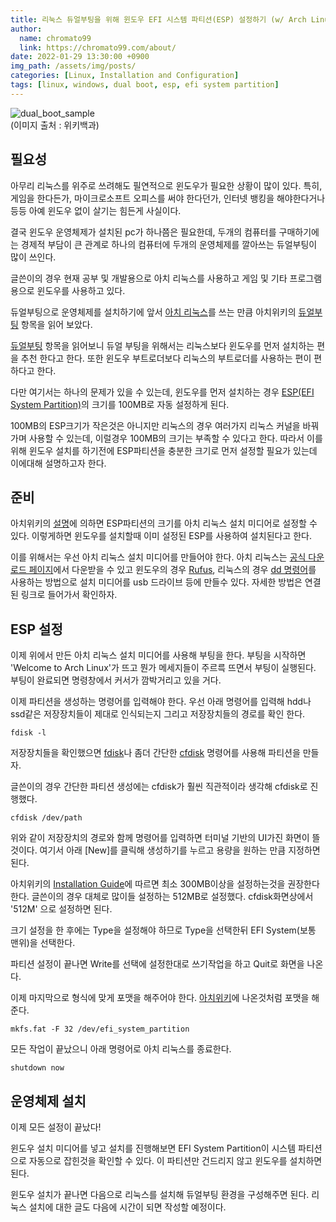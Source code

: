 ```yaml
---
title: 리눅스 듀얼부팅을 위해 윈도우 EFI 시스템 파티션(ESP) 설정하기 (w/ Arch Linux)
author:
  name: chromato99
  link: https://chromato99.com/about/
date: 2022-01-29 13:30:00 +0900
img_path: /assets/img/posts/
categories: [Linux, Installation and Configuration]
tags: [linux, windows, dual boot, esp, efi system partition]
---
```


![dual_boot_sample](https://upload.wikimedia.org/wikipedia/commons/c/cf/GRUB_with_ubuntu_and_windows_vista.png)<br>
(이미지 출처 : 위키백과)

## 필요성

아무리 리눅스를 위주로 쓰려해도 필연적으로 윈도우가 필요한 상황이 많이 있다. 특히, 게임을 한다든가, 마이크로소프트 오피스를 써야 한다던가, 인터넷 뱅킹을 해야한다거나 등등 아예 윈도우 없이 살기는 힘든게 사실이다. 

결국 윈도우 운영체제가 설치된 pc가 하나쯤은 필요한데, 두개의 컴퓨터를 구매하기에는 경제적 부담이 큰 관계로 하나의 컴퓨터에 두개의 운영체제를 깔아쓰는 듀얼부팅이 많이 쓰인다.

글쓴이의 경우 현재 공부 및 개발용으로 아치 리눅스를 사용하고 게임 및 기타 프로그램용으로 윈도우를 사용하고 있다.

듀얼부팅으로 운영체제를 설치하기에 앞서 [아치 리눅스](https://wiki.archlinux.org)를 쓰는 만큼 아치위키의 [듀얼부팅](https://wiki.archlinux.org/title/Dual_boot_with_Windows) 항목을 읽어 보았다.

[듀얼부팅](https://wiki.archlinux.org/title/Dual_boot_with_Windows) 항목을 읽어보니 듀얼 부팅을 위해서는 리눅스보다 윈도우를 먼저 설치하는 편을 추천 한다고 한다.
또한 윈도우 부트로더보다 리눅스의 부트로더를 사용하는 편이 편하다고 한다.

다만 여기서는 하나의 문제가 있을 수 있는데, 윈도우를 먼저 설치하는 경우 [ESP(EFI System Partition)](https://en.wikipedia.org/wiki/EFI_system_partition)의 크기를 100MB로 자동 설정하게 된다. 

100MB의 ESP크기가 작은것은 아니지만 리눅스의 경우 여러가지 리눅스 커널을 바꿔가며 사용할 수 있는데, 이럴경우 100MB의 크기는 부족할 수 있다고 한다. 따라서 이를 위해 윈도우 설치를 하기전에 ESP파티션을 충분한 크기로 먼저 설정할 필요가 있는데 이에대해 설명하고자 한다. 

## 준비

아치위키의 [설명](https://wiki.archlinux.org/title/Dual_boot_with_Windows#The_EFI_system_partition_created_by_Windows_Setup_is_too_small)에 의하면 ESP파티션의 크기를 아치 리눅스 설치 미디어로 설정할 수 있다. 이렇게하면 윈도우를 설치할때 이미 설정된 ESP를 사용하여 설치된다고 한다.

이를 위해서는 우선 아치 리눅스 설치 미디어를 만들어야 한다. 아치 리눅스는 [공식 다운로드 페이지](https://archlinux.org/download/)에서 다운받을 수 있고 윈도우의 경우 [Rufus](https://rufus.ie/ko/), 리눅스의 경우 [dd 명령어](https://wiki.archlinux.org/title/USB_flash_installation_medium#In_GNU/Linux)를 사용하는 방법으로 설치 미디어를 usb 드라이브 등에 만들수 있다. 자세한 방법은 연결된 링크로 들어가서 확인하자.

## ESP 설정

이제 위에서 만든 아치 리눅스 설치 미디어를 사용해 부팅을 한다. 부팅을 시작하면 'Welcome to Arch Linux'가 뜨고 뭔가 메세지들이 주르륵 뜨면서 부팅이 실행된다. 부팅이 완료되면 명령창에서 커서가 깜박거리고 있을 거다.

이제 파티션을 생성하는 명령어를 입력해야 한다. 우선 아래 명령어를 입력해 hdd나 ssd같은 저장장치들이 제대로 인식되는지 그리고 저장장치들의 경로를 확인 한다.
```shell
fdisk -l
```

저장장치들을 확인했으면 [fdisk](https://wiki.archlinux.org/title/Fdisk)나 좀더 간단한 [cfdisk](https://man.archlinux.org/man/cfdisk.8) 명령어를 사용해 파티션을 만들자.

글쓴이의 경우 간단한 파티션 생성에는 cfdisk가 훨씬 직관적이라 생각해 cfdisk로 진행했다.
```shell
cfdisk /dev/path
```

위와 같이 저장장치의 경로와 함께 명령어를 입력하면 터미널 기반의 UI가진 화면이 뜰것이다. 여기서 아래 [New]를 클릭해 생성하기를 누르고 용량을 원하는 만큼 지정하면 된다.

아치위키의 [Installation Guide](https://wiki.archlinux.org/title/Installation_guide#Partition_the_disks)에 따르면 최소 300MB이상을 설정하는것을 권장한다 한다.
글쓴이의 경우 대체로 많이들 설정하는 512MB로 설정했다. cfdisk화면상에서 '512M' 으로 설정하면 된다.

크기 설정을 한 후에는 Type을 설정해야 하므로 Type을 선택한뒤 EFI System(보통 맨위)을 선택한다.

파티션 설정이 끝나면 Write를 선택에 설정한대로 쓰기작업을 하고 Quit로 화면을 나온다.

이제 마지막으로 형식에 맞게 포맷을 해주어야 한다. [아치위키](https://wiki.archlinux.org/title/Installation_guide#Format_the_partitions)에 나온것처럼 포맷을 해준다.
```shell
mkfs.fat -F 32 /dev/efi_system_partition
```

모든 작업이 끝났으니 아래 명령어로 아치 리눅스를 종료한다.
```shell
shutdown now
```
## 운영체제 설치

이제 모든 설정이 끝났다!

윈도우 설치 미디어를 넣고 설치를 진행해보면 EFI System Partition이 시스템 파티션으로 자동으로 잡힌것을 확인할 수 있다. 이 파티션만 건드리지 않고 윈도우를 설치하면 된다.

윈도우 설치가 끝나면 다음으로 리눅스를 설치해 듀얼부팅 환경을 구성해주면 된다. 리눅스 설치에 대한 글도 다음에 시간이 되면 작성할 예정이다.